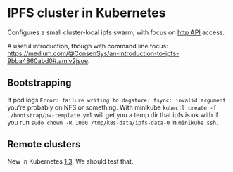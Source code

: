 
# IPFS cluster in Kubernetes

Configures a small cluster-local ipfs swarm, with focus on [http API](https://github.com/ipfs/http-api-spec) access.

A useful introduction, though with command line focus: https://medium.com/@ConsenSys/an-introduction-to-ipfs-9bba4860abd0#.amiv2jsoe.

## Bootstrapping

If pod logs `Error: failure writing to dagstore: fsync: invalid argument` you're probably on NFS or something. With minikube `kubectl create -f ./bootstrap/pv-template.yml` will get you a temp dir that ipfs is ok with if you run `sudo chown -R 1000 /tmp/k8s-data/ipfs-data-0` in `minikube ssh`.

## Remote clusters

New in Kubernetes [1.3](http://blog.kubernetes.io/2016/07/kubernetes-1.3-bridging-cloud-native-and-enterprise-workloads.html). We should test that.
